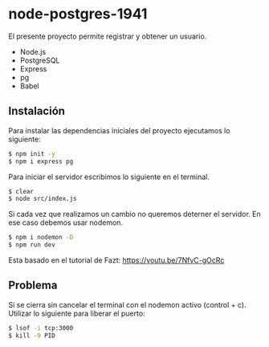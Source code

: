 # node-postgres-1941

El presente proyecto permite registrar y obtener un usuario.

- Node.js
- PostgreSQL
- Express
- pg
- Babel

## Instalación

Para instalar las dependencias iniciales del proyecto ejecutamos lo siguiente:

```sh
$ npm init -y
$ npm i express pg
```

Para iniciar el servidor escribimos lo siguiente en el terminal.

```sh
$ clear
$ node src/index.js
```

Si cada vez que realizamos un cambio no queremos deterner el servidor. En ese caso debemos usar nodemon.

```sh
$ npm i nodemon -D
$ npm run dev
```
Esta basado en el tutorial de Fazt: https://youtu.be/7NfvC-gOcRc

## Problema

Si se cierra sin cancelar el terminal con el nodemon activo (control + c).
Utilizar lo siguiente para liberar el puerto:

```sh
$ lsof -i tcp:3000 
$ kill -9 PID
```